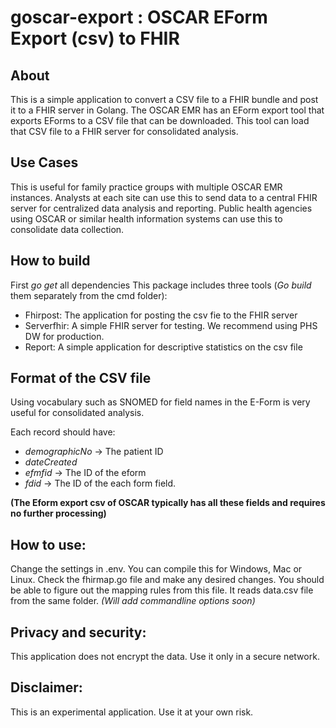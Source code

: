 # goscar-export : OSCAR EForm Export (csv) to FHIR


## About

This is a simple application to convert a CSV file to a FHIR bundle and post it to a FHIR server in Golang. The OSCAR EMR has an EForm export tool that exports EForms to a CSV file that can be downloaded. This tool can load that CSV file to a FHIR server for consolidated analysis. 

## Use Cases

This is useful for family practice groups with multiple OSCAR EMR instances. Analysts at each site can use this to send data to a central FHIR server for centralized data analysis and reporting. Public health agencies using OSCAR or similar health information systems can use this to consolidate data collection.

## How to build

First *go get* all dependencies
This package includes three tools (*Go build* them separately from the cmd folder):

* Fhirpost: The application for posting the csv fie to the FHIR server
* Serverfhir: A simple FHIR server for testing. We recommend using PHS DW for production.
* Report: A simple application for descriptive statistics on the csv file

## Format of the CSV file

 Using vocabulary such as SNOMED for field names in the E-Form is very useful for consolidated analysis.

Each record should have: 

* *demographicNo* → The patient ID
* *dateCreated* 
* *efmfid* → The ID of the eform
* *fdid* → The ID of the each form field.

 **(The Eform export csv of OSCAR typically has all these fields and requires no further processing)**

## How to use:

Change the settings in .env. You can compile this for Windows, Mac or Linux. Check the fhirmap.go file and make any desired changes. You should be able to figure out the mapping rules from this file. It reads data.csv file from the same folder. *(Will add commandline options soon)*

## Privacy and security:

This application does not encrypt the data. Use it only in a secure network. 

## Disclaimer:

This is an experimental application. Use it at your own risk.

